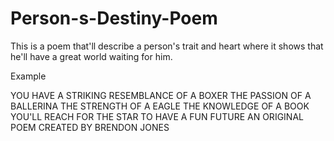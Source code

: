 # Person-s-Destiny-Poem
This is a poem that'll describe a person's trait and heart where it shows that he'll have a great world waiting for him.

Example 

YOU HAVE A STRIKING RESEMBLANCE OF A BOXER
	THE PASSION OF A BALLERINA
		THE STRENGTH OF A EAGLE
			THE KNOWLEDGE OF A BOOK
				YOU'LL REACH FOR THE STAR TO HAVE A FUN FUTURE
					AN ORIGINAL POEM CREATED BY BRENDON JONES
